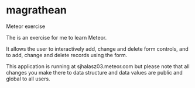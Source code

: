 magrathean
==========

Meteor exercise

The is an exercise for me to learn Meteor. 

It allows the user to interactively add, change and delete form controls, and to add, change and delete records using the form.

This application is running at sjhalasz03.meteor.com but please note that all changes you make there to data structure and data values are public and global to all users.

